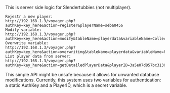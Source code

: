 This is server side logic for Slendertubbies (not multiplayer).

```
Rejestr a new player:
http://192.168.1.3/voyager.php?authKey=key_here&action=register&playerName=seba0456
Modify variable:
http://192.168.1.3/voyager.php?authKey=key_here&action=modify&tableName=playerdata&variableName=CollectedCustards&operation=add&value=1&playerID=3a5e07d857bc3130
Overwrite variable:
http://192.168.1.3/voyager.php?authKey=key_here&action=overwriting&tableName=playerdata&variableName=PlayerName&newValue=NewNickname&playerID=3a5e07d857bc3130
List player data from server:
http://192.168.1.3/voyager.php?authKey=key_here&action=getDetailedPlayerData&playerID=3a5e07d857bc3130
```

This simple API might be unsafe because it allows for unwanted database modifications. Currently, this system uses two variables for authentication: a static AuthKey and a PlayerID, which is a secret variable.
